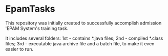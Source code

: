 # EpamTasks

This repository was initially created to successfully accomplish admission 'EPAM System's training task.

It includes several folders:
1st - contains *.java files;
2nd - compiled *.class files;
3rd - executable java archive file and a batch file, to make it even easier to run.
